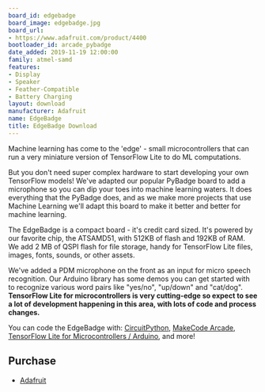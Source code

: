 ```yaml
---
board_id: edgebadge
board_image: edgebadge.jpg
board_url:
- https://www.adafruit.com/product/4400
bootloader_id: arcade_pybadge
date_added: 2019-11-19 12:00:00
family: atmel-samd
features:
- Display
- Speaker
- Feather-Compatible
- Battery Charging
layout: download
manufacturer: Adafruit
name: EdgeBadge
title: EdgeBadge Download
---
```


Machine learning has come to the 'edge' - small microcontrollers that can run a very miniature version of TensorFlow Lite to do ML computations.

But you don't need super complex hardware to start developing your own TensorFlow models! We've adapted our popular PyBadge board to add a microphone so you can dip your toes into machine learning waters. It does everything that the PyBadge does, and as we make more projects that use Machine Learning we'll adapt this board to make it better and better for machine learning.

The EdgeBadge is a compact board - it's credit card sized. It's powered by our favorite chip, the ATSAMD51, with 512KB of flash and 192KB of RAM. We add 2 MB of QSPI flash for file storage, handy for TensorFlow Lite files, images, fonts, sounds, or other assets.

We've added a PDM microphone on the front as an input for micro speech recognition. Our Arduino library has some demos you can get started with to recognize various word pairs like "yes/no", "up/down" and "cat/dog". **TensorFlow Lite for microcontrollers is very cutting-edge so expect to see a lot of development happening in this area, with lots of code and process changes.**

You can code the EdgeBadge with: [CircuitPython](https://circuitpython.org/), [MakeCode Arcade](https://arcade.makecode.com/hardware), [TensorFlow Lite for Microcontrollers / Arduino](https://www.tensorflow.org/lite/microcontrollers), and more!

## Purchase
* [Adafruit](https://www.adafruit.com/product/4400)
